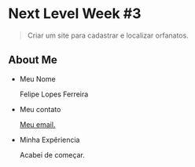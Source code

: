 # Next Level Week #3
> Criar um site para cadastrar e localizar orfanatos.
## About Me

- Meu Nome

    Felipe Lopes Ferreira

- Meu contato

    [Meu email.](mailto:felipelferreira28@gmail.com)

- Minha Expêriencia

    Acabei de começar.